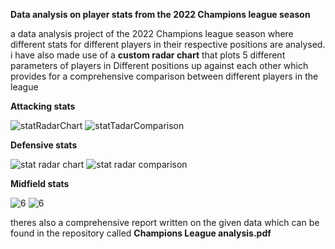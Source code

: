 **Data analysis on player stats from the 2022 Champions league season**

a data analysis project of the 2022 Champions league season where different stats for different players in their 
respective positions are analysed. i have also made use of a **custom radar chart** that plots 5 different parameters of players 
in Different positions up against each other which provides for a comprehensive comparison between different players in the league


**Attacking stats**


![statRadarChart](https://github.com/sammy1404/UCL-analysis/assets/83548191/51d51b71-a571-4fee-9c7a-0caeecb014e5)
![statTadarComparison](https://github.com/sammy1404/UCL-analysis/assets/83548191/f4be8396-d3e9-4bab-b6de-3333cc4969f0)

**Defensive stats**


![stat radar chart](https://github.com/sammy1404/UCL-analysis/assets/83548191/409eca10-d42a-475e-b869-874166e31f00)
![stat radar comparison](https://github.com/sammy1404/UCL-analysis/assets/83548191/bf59d14c-8e10-4de3-9262-b9209e43bd51)

**Midfield stats**


![6](https://github.com/sammy1404/UCL-analysis/assets/83548191/902cc152-f4fc-4a9c-89ab-db95669dd900)
![6](https://github.com/sammy1404/UCL-analysis/assets/83548191/6ad6daa4-c9bf-409a-aba7-1c59a65dc6e7)


theres also a comprehensive report written on the given data
which can be found in the repository called **Champions League analysis.pdf**
